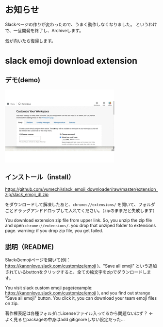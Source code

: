 # お知らせ
Slackページの作りが変わったので、うまく動作しなくなりました。
というわけで、一旦開発を終了し、Archiveします。

気が向いたら復帰します。

# slack emoji download extension
## デモ(demo)

![demo](./demo/slackemojidl.gif)


## インストール（install）

https://github.com/yumechi/slack_emoji_downloader/raw/master/extension_zip/slack_emoji_dl.zip

をダウンロードして解凍したあと、`chrome://extensions/` を開いて、フォルダごとドラッグアンドドロップして入れてください。（zipのままだと失敗します）

You download extension zip file from upper link.
So, you unzip the zip file and open `chrome://extensions/`.
you drop that unziped folder to extensions page.
warning: if you drop zip file, you get failed.


## 説明（README)

Slackのemojiページを開いて(例：https://kanonlove.slack.com/customize/emoji )、"Save all emoji" という追加されているbuttonをクリックすると、全ての絵文字をzipでダウンロードします。

You visit slack custom emoji page(example: https://kanonlove.slack.com/customize/emoji ), and you find out strange "Save all emoji" button.
You click it, you can download your team emoji files on zip.

著作権表記は各種フォルダにLicenseファイル入ってるから問題ないはず？ ← よく見るとpackageの中身はadd gitignoreしない設定だった…
